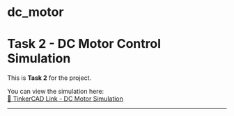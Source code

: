 # dc_motor

# Task 2 - DC Motor Control Simulation

This is **Task 2** for the project.

You can view the simulation here:  
[🔗 TinkerCAD Link - DC Motor Simulation](https://www.tinkercad.com/things/7ghRDbNWXZY-horizon-dc-motor?sharecode=nytaZ84miRDmLJGYN4s8WZE83iSvzYbvrsfLffoJHc0)

---
